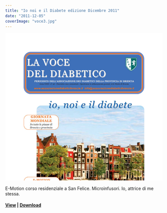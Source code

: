 ```yaml
---
title: "Io noi e il Diabete edizione Dicembre 2011"
date: "2011-12-05"
coverImage: "voce3.jpg"
---
```


![](images/voce3.jpg)

E-Motion corso residenziale a San Felice. Microinfusori. Io, attrice di me stessa.

<!-- \[vc\_row equal\_height="yes" content\_placement="middle" css=".vc\_custom\_1560783934700{margin-right: 0px !important;margin-left: 0px !important;background-color: #f4f4f4 !important;}"\]\[vc\_column width="1/2" css=".vc\_custom\_1560781514067{padding-top: 30px !important;padding-right: 30px !important;padding-bottom: 30px !important;padding-left: 30px !important;}" offset="vc\_col-lg-4 vc\_col-md-5 vc\_col-xs-12"\]\[ultimate\_heading main\_heading="Io noi e il Diabete edizione Dicembre 2011" heading\_tag="h3" alignment="left" sub\_heading\_font\_size="desktop:20px;" sub\_heading\_line\_height="desktop:30px;" el\_class="accent-subtitle-color" main\_heading\_font\_size="desktop:30px;" main\_heading\_line\_height="desktop:40px;" sub\_heading\_margin="margin-bottom:20px;" main\_heading\_style="font-weight:bold;" main\_heading\_margin="margin-bottom:5px;" margin\_design\_tab\_text=""\]La voce del diabetico\[/ultimate\_heading\]\[vc\_column\_text css=".vc\_custom\_1572954758572{padding-bottom: 20px !important;}"\]CARI LETTORI,

Come di consueto, desidero spendere due parole per introdurre la 44esima edizione del giornalino della nostra Associazione, e per raccontarvi quanto è successo negli ultimi sei mesi. L’attività dell’Associazione è stata più frenetica che mai; gli eventi a cui abbiamo avuto l’occasione di lavorare sono stati estremamente stimolanti. Particolarmente sentita è stata la giornata mondiale del diabete che ha unito in un lavoro sinergico medici diabetologi, infermieri e volontari. Il nostro giornale, risultato della preziosa attività di persone straordinarie, è un equilibrio sempre in divenire, e conserva la memoria delle azioni e dei pensieri della nostra associazione. Per questo io ed i nuovi membri della redazione abbiamo pensato di apportare qualche piccolo cambiamento, a partire dal titolo, a cui abbiamo aggiunto Io, Noi ed il diabete, per sottolineare come la nostra associazione sia un noi la cui missione è aiutare i tanti io accomunati dalla stessa patologia. Per il resto, non vi anticipo nulla. Sta a voi scoprire le novità. Ringrazio i membri di tutte sezioni per la loro passione nel perseguire la nostra missione quotidianamente, i membri del consiglio per la loro presenza preziosa, il personale medico ed infermieristico delle diabetologie e i nostri lettori, ai quali questo numero è dedicato. I miei migliori auguri di Buon Natale e di Felice Anno Nuovo; che tutti voi possiate godere del prezioso equilibrio che ci è concesso. La vostra Presidente

#### Edelweiss Ceccardi

\[/vc\_column\_text\]\[vc\_row\_inner\]\[vc\_column\_inner\]\[vc\_column\_text\]

#### [View](http://198.211.122.197/diabetwp/wordpress/wp-content/uploads/2019/11/La-Voce-dicembre-2011.pdf) | Download

\[/vc\_column\_text\]\[/vc\_column\_inner\]\[/vc\_row\_inner\]\[/vc\_column\]\[vc\_column width="1/2"\]\[dt\_fancy\_image image\_id="2251" width="400" height="500"\]\[/vc\_column\]\[/vc\_row\] -->

#### [View](http://198.211.122.197/diabetwp/wordpress/wp-content/uploads/2019/11/La-Voce-dicembre-2011.pdf) | [Download](http://198.211.122.197/diabetwp/wordpress/wp-content/uploads/2019/11/La-Voce-dicembre-2011.pdf)
